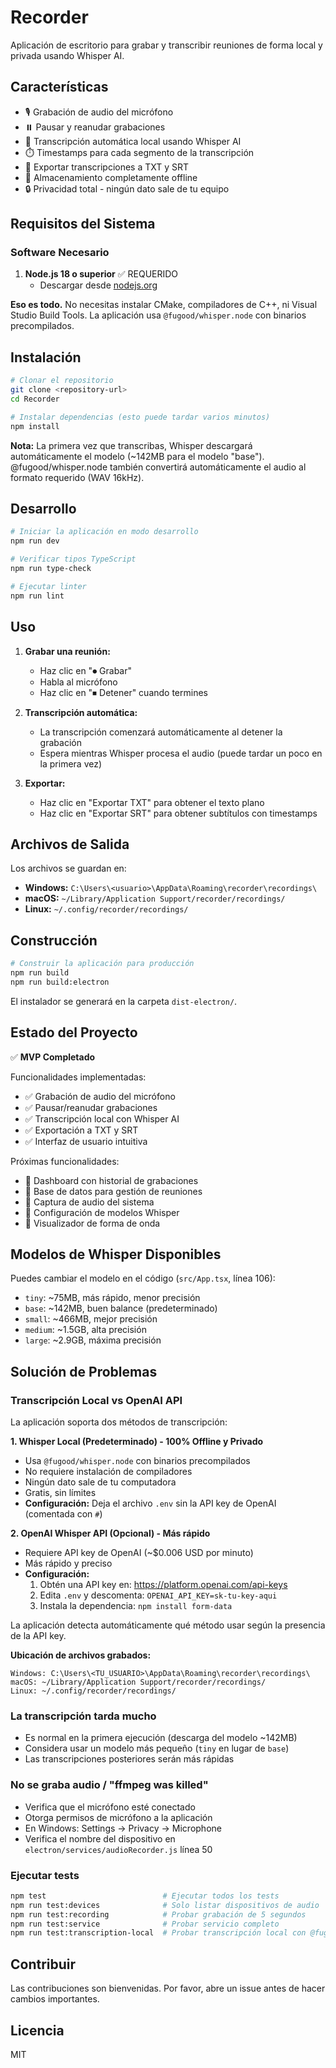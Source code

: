 # Recorder

Aplicación de escritorio para grabar y transcribir reuniones de forma local y privada usando Whisper AI.

## Características

- 🎙️ Grabación de audio del micrófono
- ⏸️ Pausar y reanudar grabaciones
- 📝 Transcripción automática local usando Whisper AI
- ⏱️ Timestamps para cada segmento de la transcripción
- 📄 Exportar transcripciones a TXT y SRT
- 💾 Almacenamiento completamente offline
- 🔒 Privacidad total - ningún dato sale de tu equipo

## Requisitos del Sistema

### Software Necesario

1. **Node.js 18 o superior** ✅ REQUERIDO
   - Descargar desde [nodejs.org](https://nodejs.org/)

**Eso es todo.** No necesitas instalar CMake, compiladores de C++, ni Visual Studio Build Tools. La aplicación usa `@fugood/whisper.node` con binarios precompilados.

## Instalación

```bash
# Clonar el repositorio
git clone <repository-url>
cd Recorder

# Instalar dependencias (esto puede tardar varios minutos)
npm install
```

**Nota:** La primera vez que transcribas, Whisper descargará automáticamente el modelo (~142MB para el modelo "base"). @fugood/whisper.node también convertirá automáticamente el audio al formato requerido (WAV 16kHz).

## Desarrollo

```bash
# Iniciar la aplicación en modo desarrollo
npm run dev

# Verificar tipos TypeScript
npm run type-check

# Ejecutar linter
npm run lint
```

## Uso

1. **Grabar una reunión:**
   - Haz clic en "⏺ Grabar"
   - Habla al micrófono
   - Haz clic en "⏹ Detener" cuando termines

2. **Transcripción automática:**
   - La transcripción comenzará automáticamente al detener la grabación
   - Espera mientras Whisper procesa el audio (puede tardar un poco en la primera vez)

3. **Exportar:**
   - Haz clic en "Exportar TXT" para obtener el texto plano
   - Haz clic en "Exportar SRT" para obtener subtítulos con timestamps

## Archivos de Salida

Los archivos se guardan en:
- **Windows:** `C:\Users\<usuario>\AppData\Roaming\recorder\recordings\`
- **macOS:** `~/Library/Application Support/recorder/recordings/`
- **Linux:** `~/.config/recorder/recordings/`

## Construcción

```bash
# Construir la aplicación para producción
npm run build
npm run build:electron
```

El instalador se generará en la carpeta `dist-electron/`.

## Estado del Proyecto

✅ **MVP Completado**

Funcionalidades implementadas:
- ✅ Grabación de audio del micrófono
- ✅ Pausar/reanudar grabaciones
- ✅ Transcripción local con Whisper AI
- ✅ Exportación a TXT y SRT
- ✅ Interfaz de usuario intuitiva

Próximas funcionalidades:
- 🚧 Dashboard con historial de grabaciones
- 🚧 Base de datos para gestión de reuniones
- 🚧 Captura de audio del sistema
- 🚧 Configuración de modelos Whisper
- 🚧 Visualizador de forma de onda

## Modelos de Whisper Disponibles

Puedes cambiar el modelo en el código (`src/App.tsx`, línea 106):

- `tiny`: ~75MB, más rápido, menor precisión
- `base`: ~142MB, buen balance (predeterminado)
- `small`: ~466MB, mejor precisión
- `medium`: ~1.5GB, alta precisión
- `large`: ~2.9GB, máxima precisión

## Solución de Problemas

### Transcripción Local vs OpenAI API

La aplicación soporta dos métodos de transcripción:

**1. Whisper Local (Predeterminado) - 100% Offline y Privado**
- Usa `@fugood/whisper.node` con binarios precompilados
- No requiere instalación de compiladores
- Ningún dato sale de tu computadora
- Gratis, sin límites
- **Configuración:** Deja el archivo `.env` sin la API key de OpenAI (comentada con `#`)

**2. OpenAI Whisper API (Opcional) - Más rápido**
- Requiere API key de OpenAI (~$0.006 USD por minuto)
- Más rápido y preciso
- **Configuración:**
  1. Obtén una API key en: https://platform.openai.com/api-keys
  2. Edita `.env` y descomenta: `OPENAI_API_KEY=sk-tu-key-aqui`
  3. Instala la dependencia: `npm install form-data`

La aplicación detecta automáticamente qué método usar según la presencia de la API key.

**Ubicación de archivos grabados:**
```
Windows: C:\Users\<TU_USUARIO>\AppData\Roaming\recorder\recordings\
macOS: ~/Library/Application Support/recorder/recordings/
Linux: ~/.config/recorder/recordings/
```

### La transcripción tarda mucho
- Es normal en la primera ejecución (descarga del modelo ~142MB)
- Considera usar un modelo más pequeño (`tiny` en lugar de `base`)
- Las transcripciones posteriores serán más rápidas

### No se graba audio / "ffmpeg was killed"
- Verifica que el micrófono esté conectado
- Otorga permisos de micrófono a la aplicación
- En Windows: Settings → Privacy → Microphone
- Verifica el nombre del dispositivo en `electron/services/audioRecorder.js` línea 50

### Ejecutar tests
```bash
npm test                          # Ejecutar todos los tests
npm run test:devices              # Solo listar dispositivos de audio
npm run test:recording            # Probar grabación de 5 segundos
npm run test:service              # Probar servicio completo
npm run test:transcription-local  # Probar transcripción local con @fugood/whisper.node
```

## Contribuir

Las contribuciones son bienvenidas. Por favor, abre un issue antes de hacer cambios importantes.

## Licencia

MIT
